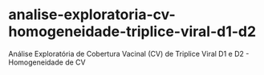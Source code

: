 # analise-exploratoria-cv-homogeneidade-triplice-viral-d1-d2
Análise Exploratória de Cobertura Vacinal (CV) de Triplice Viral D1 e D2 - Homogeneidade de CV
